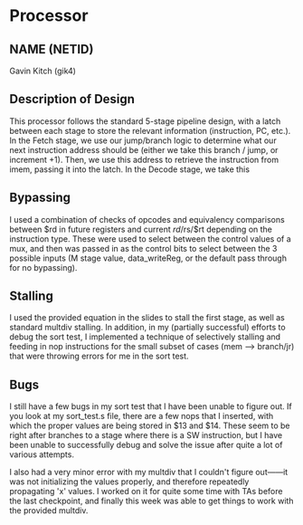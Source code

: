 # Processor
## NAME (NETID)
Gavin Kitch (gik4)

## Description of Design
This processor follows the standard 5-stage pipeline design, with a latch between each stage to store the relevant information (instruction, PC, etc.). In the Fetch stage, we use our jump/branch logic to determine what our next instruction address should be (either we take this branch / jump, or increment +1). Then, we use this address to retrieve the instruction from imem, passing it into the latch. In the Decode stage, we take this

## Bypassing
I used a combination of checks of opcodes and equivalency comparisons between $rd in future registers and current $rd/$rs/$rt depending on the instruction type. These were used to select between the control values of a mux, and then was passed in as the control bits to select between the 3 possible inputs (M stage value, data_writeReg, or the default pass through for no bypassing).

## Stalling
I used the provided equation in the slides to stall the first stage, as well as standard multdiv stalling. In addition, in my (partially successful) efforts to debug the sort test, I implemented a technique of selectively stalling and feeding in nop instructions for the small subset of cases (mem --> branch/jr) that were throwing errors for me in the sort test.

## Bugs
I still have a few bugs in my sort test that I have been unable to figure out. If you look at my sort_test.s file, there are a few nops that I inserted, with which the proper values are being stored in $13 and $14. These seem to be right after branches to a stage where there is a SW instruction, but I have been unable to successfully debug and solve the issue after quite a lot of various attempts.

I also had a very minor error with my multdiv that I couldn't figure out——it was not initializing the values properly, and therefore repeatedly propagating 'x' values. I worked on it for quite some time with TAs before the last checkpoint, and finally this week was able to get things to work with the provided multdiv.